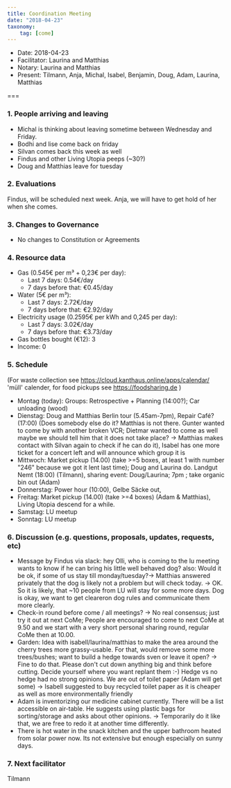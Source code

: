 ```yaml
---
title: Coordination Meeting
date: "2018-04-23"
taxonomy:
    tag: [come]
---
```


- Date: 2018-04-23
- Facilitator: Laurina and Matthias
- Notary: Laurina and Matthias
- Present: Tilmann, Anja, Michal, Isabel, Benjamin, Doug, Adam, Laurina, Matthias

===

### 1. People arriving and leaving
- Michal is thinking about leaving sometime between Wednesday and Friday.
- Bodhi and lise come back on friday
- Silvan comes back this week as well
- Findus and other Living Utopia peeps (~30?)
- Doug and Matthias leave for tuesday

### 2. Evaluations 
Findus, will be scheduled next week.
Anja, we will have to get hold of her when she comes.

### 3. Changes to Governance
- No changes to Constitution or Agreements

### 4. Resource data
- Gas (0.545€ per m³ + 0,23€ per day):
  - Last 7 days: 0.54€/day
  - 7 days before that: €0.45/day
- Water (5€ per m³):
  - Last 7 days: 2.72€/day
  - 7 days before that: €2.92/day
- Electricity usage (0.2595€ per kWh and 0,245 per day):
  - Last 7 days: 3.02€/day
  - 7 days before that: €3.73/day
- Gas bottles bought (€12): 3
- Income: 0

### 5. Schedule
(For waste collection see https://cloud.kanthaus.online/apps/calendar/ 'müll' calender, for food pickups see https://foodsharing.de )
- Montag (today): Groups: Retrospective + Planning (14:00?); Car unloading (wood)
- Dienstag: Doug and Matthias Berlin tour (5.45am-7pm), Repair Café? (17:00) (Does somebody else do it? Matthias is not there. Gunter wanted to come by with another broken VCR; Dietmar wanted to come as well maybe we should tell him that it does not take place? -> Matthias makes contact with Silvan again to check if he can do it), Isabel has one more ticket for a concert left and will announce which group it is
- Mittwoch: Market pickup (14.00) (take >=5 boxes, at least 1 with number "246" because we got it lent last time); Doug and Laurina do.  Landgut Nemt (18:00) (Tilmann), sharing event: Doug/Laurina; 7pm ; take organic bin out (Adam)
- Donnerstag: Power hour (10:00), Gelbe Säcke out,
- Freitag: Market pickup (14.00) (take >=4 boxes) (Adam & Matthias), Living Utopia descend for a while.
- Samstag: LU meetup 
- Sonntag: LU meetup

### 6. Discussion (e.g. questions, proposals, updates, requests, etc)
- Message by Findus via slack: hey Olli, who is coming to the lu meeting wants to know if he can bring his little well behaved dog? also: Would it be ok, if some of us stay till monday/tuesday?-> Matthias answered privately that the dog is likely not a problem but will check today. 
 -> OK. So it is likely, that ~10 people from LU will stay for some more days. Dog is okay, we want to get cleareron dog rules and communicate them more clearly.
- Check-in round before come / all meetings? -> No real consensus; just try it out at next CoMe; People are encouraged to come to next CoMe at 9.50 and we start with a very short personal sharing round, regular CoMe then at 10.00.
- Garden: Idea with isabell/laurina/matthias to make the area around the cherry trees more grassy-usable. For that, would remove some more trees/bushes; want to build a hedge towards sven or leave it open?
 -> Fine to do that. Please don't cut down anything big and think before cutting. Decide yourself where you want replant them :-) Hedge vs no hedge had no strong opinions.
We are out of toilet paper (Adam will get some)
-> Isabell suggested to buy recycled toilet paper as it is cheaper as well as more environmentally friendly
- Adam is inventorizing our medicine cabinet currently. There will be a list accessible on air-table. He suggests using plastic bags for sorting/storage and asks about other opinions. -> Temporarily do it like that, we are free to redo it at another time differently.
- There is hot water in the snack kitchen and the upper bathroom heated from solar power now. Its not extensive but enough especially on sunny days.

### 7. Next facilitator
Tilmann
